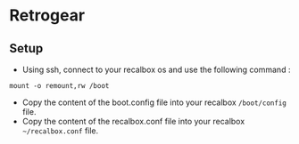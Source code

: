 Retrogear
=========

## Setup

* Using ssh, connect to your recalbox os and use the following command :
```
mount -o remount,rw /boot
```
* Copy the content of the boot.config file into your recalbox
  `/boot/config` file.
* Copy the content of the recalbox.conf file into your recalbox
  `~/recalbox.conf` file.

